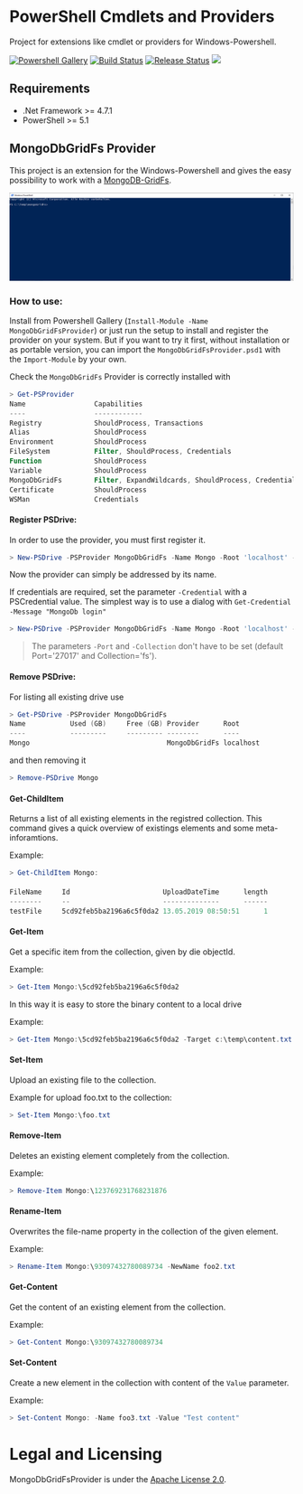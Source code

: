 # PowerShell Cmdlets and Providers

Project for extensions like cmdlet or providers for Windows-Powershell.

[![Powershell Gallery](https://img.shields.io/powershellgallery/v/MongoDbGridFsProvider)](https://www.powershellgallery.com/packages/MongoDbGridFsProvider)
[![Build Status](https://dev.azure.com/mbc-engineering/cmdlet/_apis/build/status/mbc-engineering.cmdlet?branchName=master)](https://dev.azure.com/mbc-engineering/cmdlet/_build/latest?definitionId=1&branchName=master) 
[![Release Status](https://vsrm.dev.azure.com/mbc-engineering/_apis/public/Release/badge/5110b0e0-fd0e-419b-ad0b-b333689d6fc8/1/1)](https://dev.azure.com/mbc-engineering/cmdlet/_release?view=mine&definitionId=1)
[![](https://img.shields.io/github/license/mbc-engineering/cmdlet.svg)](https://github.com/mbc-engineering/cmdlet/blob/master/LICENSE)


## Requirements
- .Net Framework >= 4.7.1
- PowerShell >= 5.1

## MongoDbGridFs Provider

This project is an extension for the Windows-Powershell and gives the easy possibility to work with a [MongoDB-GridFs].

![PSDrive in Action](Docs/intro.gif)

### How to use:

Install from Powershell Gallery (`Install-Module -Name MongoDbGridFsProvider`) or just run the setup to install and register the provider on your system.
But if you want to try it first, without installation or as portable version, you can import the `MongoDbGridFsProvider.psd1` with the ```Import-Module``` by your own.

Check the `MongoDbGridFs` Provider is correctly installed with 
```powershell
> Get-PSProvider
Name                 Capabilities                                                                                                       Drives
----                 ------------                                                                                                       ------
Registry             ShouldProcess, Transactions                                                                                        {HKLM, HKCU}
Alias                ShouldProcess                                                                                                      {Alias}
Environment          ShouldProcess                                                                                                      {Env}
FileSystem           Filter, ShouldProcess, Credentials                                                                                 {C, D, E, H...}
Function             ShouldProcess                                                                                                      {Function}
Variable             ShouldProcess                                                                                                      {Variable}
MongoDbGridFs        Filter, ExpandWildcards, ShouldProcess, Credentials                                                                {NspMongo}
Certificate          ShouldProcess                                                                                                      {Cert}
WSMan                Credentials                                                                                                        {WSMan}
```

#### Register PSDrive:

In order to use the provider, you must first register it.

```powershell
> New-PSDrive -PSProvider MongoDbGridFs -Name Mongo -Root 'localhost' -Port '27017' -Database 'MyDb' -Collection 'fs.files' -Verify
```

Now the provider can simply be addressed by its name.

If credentials are required, set the parameter `-Credential` with a PSCredential value. The simplest way is to use a dialog with `Get-Credential -Message "MongoDb login"`

```powershell
> New-PSDrive -PSProvider MongoDbGridFs -Name Mongo -Root 'localhost' -Port '27017' -Database 'MyDb' -Collection 'fs.files' -Verify -Credential (Get-Credential -Message "MongoDb login")
```

> The parameters `-Port` and `-Collection` don't have to be set (default Port='27017' and Collection='fs').

#### Remove PSDrive:

For listing all existing drive use

```powershell
> Get-PSDrive -PSProvider MongoDbGridFs
Name           Used (GB)     Free (GB) Provider      Root
----           ---------     --------- --------      ----
Mongo                                  MongoDbGridFs localhost
```

and then removing it
```powershell
> Remove-PSDrive Mongo
```

#### Get-ChildItem

Returns a list of all existing elements in the registred collection. This command gives a quick overview of existings elements and some meta-inforamtions.

Example:
```powershell
> Get-ChildItem Mongo:

FileName     Id                       UploadDateTime      length
--------     --                       --------------      ------
testFile     5cd92feb5ba2196a6c5f0da2 13.05.2019 08:50:51      1
```

#### Get-Item

Get a specific item from the collection, given by die objectId.

Example:
```powershell
> Get-Item Mongo:\5cd92feb5ba2196a6c5f0da2
```

In this way it is easy to store the binary content to a local drive

Example:
```powershell
> Get-Item Mongo:\5cd92feb5ba2196a6c5f0da2 -Target c:\temp\content.txt
```

#### Set-Item

Upload an existing file to the collection.

Example for upload foo.txt to the collection:
```powershell
> Set-Item Mongo:\foo.txt
```

#### Remove-Item

Deletes an existing element completely from the collection.

Example:
```powershell
> Remove-Item Mongo:\123769231768231876
```

#### Rename-Item

Overwrites the file-name property in the collection of the given element.

Example:
```powershell
> Rename-Item Mongo:\93097432780089734 -NewName foo2.txt
```

#### Get-Content

Get the content of an existing element from the collection.

Example:
```powershell
> Get-Content Mongo:\93097432780089734
```

#### Set-Content

Create a new element in the collection with content of the `Value` parameter.

Example:
```powershell
> Set-Content Mongo: -Name foo3.txt -Value "Test content"
```

# Legal and Licensing

MongoDbGridFsProvider is under the [Apache License 2.0].

[Apache License 2.0]: http://www.apache.org/licenses/LICENSE-2.0
[MongoDB-GridFs]:https://docs.mongodb.com/manual/core/gridfs/
